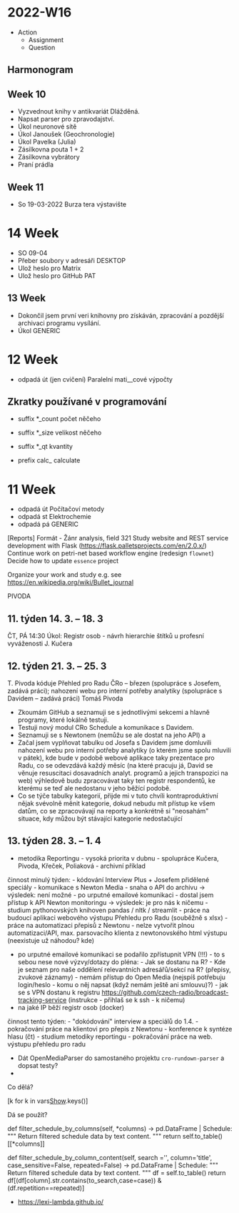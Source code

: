 # 2022-W16

- Action
  - Assignment
  - Question

## Harmonogram

## Week 10

- Vyzvednout knihy v antikvariát Dlážděná.
- Napsat parser pro zpravodajství.
- Úkol neuronové sítě
- Úkol Janoušek (Geochronologie)
- Úkol Pavelka (Julia)
- Zásilkovna pouta 1 + 2
- Zásilkovna vybrátory
- Praní prádla

## Week 11

- So 19-03-2022 Burza tera výstavište

# 14 Week

- SO 09-04
- Přeber soubory v adresáři DESKTOP
- Ulož heslo pro Matrix
- Ulož heslo pro GitHub PAT

## 13 Week

- Dokončil jsem první veri knihovny pro získáván, zpracování a pozdější archivaci programu vysílání.
- Úkol GENERIC

# 12 Week

- odpadá út (jen cvičení) Paralelní mati__cové výpočty

## Zkratky používané v programování

- suffix *_count počet něčeho
- suffix *_size  velikost něčeho
- suffix *_qt kvantity

- prefix calc_ calculate

# 11 Week

- odpadá út Počítačoví metody
- odpadá st Elektrochemie
- odpadá pá GENERIC

[Reports] Formát - Žánr analysis, field 321
Study website and REST service development with Flask (<https://flask.palletsprojects.com/en/2.0.x/>)
Continue work on petri-net based workflow engine (redesign `flownet`)
Decide how to update `essence` project

Organize your work and study e.g. see <https://en.wikipedia.org/wiki/Bullet_journal>

PIVODA

## 11. týden 14. 3. – 18. 3

ČT, PÁ 14:30
Úkol: Registr osob - návrh hierarchie štítků u profesní vyváženosti
 J. Kučera

## 12. týden 21. 3. – 25. 3

T. Pivoda kóduje Přehled pro Radu ČRo – březen (spolupráce s Josefem, zadává práci); nahození webu pro interní potřeby analytiky (spolupráce s Davidem – zadává práci)
Tomáš Pivoda

- Zkoumám GitHub a seznamuji se s jednotlivými sekcemi a hlavně programy, které lokálně testuji.
- Testuji nový modul CRo Schedule a komunikace s Davidem.
- Seznamuji se s Newtonem (nemůžu se ale dostat na jeho API) a
- Začal jsem vyplňovat tabulku od Josefa s Davidem jsme domluvili nahození webu pro interní potřeby analytiky (o kterém jsme spolu mluvili v pátek),
  kde bude v podobě webové aplikace taky prezentace pro Radu, co se odevzdává každý měsíc (na které pracuju já, David se věnuje resuscitaci dosavadních
  analyt. programů a jejich transpozici na web) výhledově budu zpracovávat taky ten registr respondentů, ke kterému se teď ale nedostanu v jeho běžící podobě.
- Co se týče tabulky kategorií, přijde mi v tuto chvíli kontraproduktivní nějak svévolně měnit kategorie, dokud nebudu mít přístup ke všem datům, co se
  zpracovávají na reporty a konkrétně si "neosahám" situace, kdy můžou být stávající kategorie nedostačující
  
## 13. týden 28. 3. – 1. 4

- metodika Reportingu - vysoká priorita v dubnu - spolupráce Kučera, Pivoda, Křeček, Poliaková - archivní příklad

činnost minulý týden: - kódování Interview Plus + Josefem přidělené speciály - komunikace s Newton Media -
snaha o API do archivu -> výsledek: není možné - po urputné emailové komunikaci - dostal jsem přístup k API Newton monitoringu -> výsledek: je pro nás
k ničemu - studium pythonovských knihoven pandas / nltk / streamlit - práce na budoucí aplikaci webového výstupu Přehledu pro Radu (souběžně s xlsx) -
práce na automatizaci přepisů z Newtonu - nelze vytvořit plnou automatizaci/API, max. parsovacího klienta z newtonovského html výstupu (neexistuje už náhodou? kde)

- po urputné emailové komunikaci se podařilo zpřístupnit VPN (!!!) - to s sebou nese nové výzvy/dotazy do pléna: - Jak se dostanu na R? - Kde je seznam pro naše
oddělení relevantních adresářů/sekcí na R? (přepisy, zvukové záznamy) - nemám přístup do Open Media (nejspíš potřebuju login/heslo - komu o něj napsat
(když nemám ještě ani smlouvu)?) - jak se s VPN dostanu k registru <https://github.com/czech-radio/broadcast-tracking-service> (instrukce - přihlaš se k ssh - k ničemu)
- na jaké IP běží registr osob (docker)

činnost tento týden: - "dokódování" interview a speciálů do 1.4. - pokračování práce na klientovi pro přepis z Newtonu - konference k syntéze hlasu (čt) -
studium metodiky reportingu - pokračování práce na web. výstupu přehledu pro radu

- Dát OpenMediaParser do samostaného projektu `cro-rundown-parser` a dopsat testy?
-

Co dělá?

[k for k in vars[Show]('__annotations__').keys()]

Dá se použít?

def filter_schedule_by_columns(self, *columns) -> pd.DataFrame | Schedule:
    """
    Return filtered schedule data by text content.
    """
    return self.to_table()[[*columns]]

def filter_schedule_by_column_content(self, search ='', column='title', case_sensitive=False, repeated=False) -> pd.DataFrame | Schedule:
    """
    Return filtered schedule data by text content.
    """
    df = self.to_table()
    return df[(df[column].str.contains(to_search,case=case)) & (df.repetition==repeated)]

- <https://lexi-lambda.github.io/>
